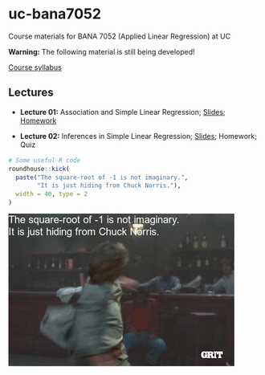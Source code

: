 uc-bana7052
===========

Course materials for BANA 7052 (Applied Linear Regression) at UC

**Warning:** The following material is still being developed!

[Course syllabus](https://bgreenwell.github.io/uc-bana7052/syllabus)

Lectures
--------

-   **Lecture 01:** Association and Simple Linear Regression;
    [Slides](https://bgreenwell.github.io/uc-bana7052/slides/lecture-01#1);
    [Homework](https://bgreenwell.github.io/uc-bana7052/homework/bana7052-hw1)

-   **Lecture 02:** Inferences in Simple Linear Regression;
    [Slides](https://bgreenwell.github.io/uc-bana7052/slides/lecture-01#1);
    Homework; Quiz

``` r
# Some useful R code
roundhouse::kick(
  paste("The square-root of -1 is not imaginary.",
        "It is just hiding from Chuck Norris."),
  width = 40, type = 2
)
```

![](README_files/figure-markdown_github/roundhouse-1.gif)
